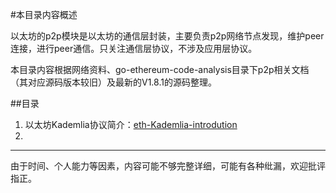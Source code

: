 #本目录内容概述

以太坊的p2p模块是以太坊的通信层封装，主要负责p2p网络节点发现，维护peer连接，进行peer通信。只关注通信层协议，不涉及应用层协议。

本目录内容根据网络资料、go-ethereum-code-analysis目录下p2p相关文档（其对应源码版本较旧）及最新的V1.8.1的源码整理。

##目录

1. 以太坊Kademlia协议简介：[eth-Kademlia-introdution](eth-Kademlia-introdution.md)
2. 

---
由于时间、个人能力等因素，内容可能不够完整详细，可能有各种纰漏，欢迎批评指正。
